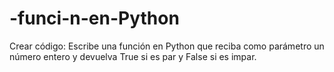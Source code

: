 # -funci-n-en-Python
Crear código: Escribe una función en Python que reciba como parámetro un número entero y devuelva True si es par y False si es impar.
